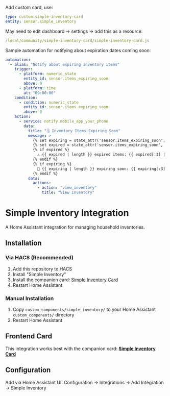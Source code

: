 Add custom card, use:

```yaml
type: custom:simple-inventory-card
entity: sensor.simple_inventory
```

May need to edit dashboard -> settings -> add this as a resource:

```yaml
/local/community/simple-inventory-card/simple-inventory-card.js
```

Sample automation for notifying about expiration dates coming soon:

```yaml
automation:
  - alias: "Notify about expiring inventory items"
    trigger:
      - platform: numeric_state
        entity_id: sensor.items_expiring_soon
        above: 0
      - platform: time
        at: "09:00:00"
    condition:
      - condition: numeric_state
        entity_id: sensor.items_expiring_soon
        above: 0
    action:
      - service: notify.mobile_app_your_phone
        data:
          title: "🗓️ Inventory Items Expiring Soon"
          message: >
            {% set expiring = state_attr('sensor.items_expiring_soon', 'expiring_items') %}
            {% set expired = state_attr('sensor.items_expiring_soon', 'expired_items') %}
            {% if expired %}
              ⚠️ {{ expired | length }} expired items: {{ expired[:3] | map(attribute='name') | join(', ') }}
            {% endif %}
            {% if expiring %}
              📅 {{ expiring | length }} expiring soon: {{ expiring[:3] | map(attribute='name') | join(', ') }}
            {% endif %}
          data:
            actions:
              - action: "view_inventory"
                title: "View Inventory"
```

# Simple Inventory Integration

A Home Assistant integration for managing household inventories.

## Installation

### Via HACS (Recommended)

1. Add this repository to HACS
2. Install "Simple Inventory"
3. Install the companion card: [Simple Inventory Card](https://github.com/blaineventurine/simple-inventory-card)
4. Restart Home Assistant

### Manual Installation

1. Copy `custom_components/simple_inventory/` to your Home Assistant `custom_components/` directory
2. Restart Home Assistant

## Frontend Card

This integration works best with the companion card:
**[Simple Inventory Card](https://github.com/blaineventurine/simple-inventory-card)**

## Configuration

Add via Home Assistant UI: Configuration → Integrations → Add Integration → Simple Inventory
